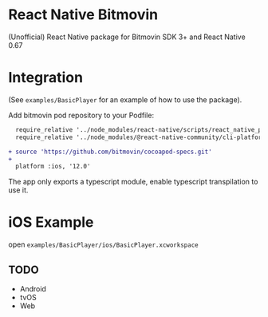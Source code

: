 # React Native Bitmovin

(Unofficial) React Native package for Bitmovin SDK 3+ and React Native 0.67

# Integration

(See `examples/BasicPlayer` for an example of how to use the package).

Add bitmovin pod repository to your Podfile:

```diff
  require_relative '../node_modules/react-native/scripts/react_native_pods'
  require_relative '../node_modules/@react-native-community/cli-platform-ios/native_modules'

+ source 'https://github.com/bitmovin/cocoapod-specs.git'
+
  platform :ios, '12.0'
```

The app only exports a typescript module, enable typescript transpilation to use it.

# iOS Example

open `examples/BasicPlayer/ios/BasicPlayer.xcworkspace`

## TODO

- Android
- tvOS
- Web
